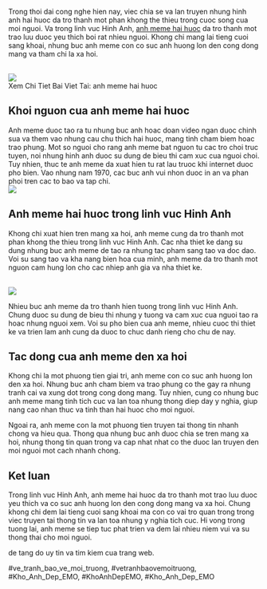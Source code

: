 <p>Trong thoi dai cong nghe hien nay, viec chia se va lan truyen nhung hinh anh hai huoc da tro thanh mot phan khong the thieu trong cuoc song cua moi nguoi. Va trong linh vuc Hinh Anh, <a href="https://khoanhdepemo.com/anh-bua/">anh meme hai huoc</a> da tro thanh mot trao luu duoc yeu thich boi rat nhieu nguoi. Khong chi mang lai tieng cuoi sang khoai, nhung buc anh meme con co suc anh huong lon den cong dong mang va tham chi la xa hoi.</p><br><img src="https://khoanhdepemo.com/wp-content/uploads/2024/12/cropped-Du-an-moi.png"></br>
Xem Chi Tiet Bai Viet Tai: anh meme hai huoc<h2>Khoi nguon cua anh meme hai huoc</h2><p>Anh meme duoc tao ra tu nhung buc anh hoac doan video ngan duoc chinh sua va them vao nhung cau chu thich hai huoc, mang tinh cham biem hoac trao phung. Mot so nguoi cho rang anh meme bat nguon tu cac tro choi truc tuyen, noi nhung hinh anh duoc su dung de bieu thi cam xuc cua nguoi choi. Tuy nhien, thuc te anh meme da xuat hien tu rat lau truoc khi internet duoc pho bien. Vao nhung nam 1970, cac buc anh vui nhon duoc in an va phan phoi tren cac to bao va tap chi.<br><img src="https://khoanhdepemo.com/wp-content/uploads/2024/12/Anh-Trai-Dat1-300x169.jpg"></br><h2>Anh meme hai huoc trong linh vuc Hinh Anh</h2><p>Khong chi xuat hien tren mang xa hoi, anh meme cung da tro thanh mot phan khong the thieu trong linh vuc Hinh Anh. Cac nha thiet ke dang su dung nhung buc anh meme de tao ra nhung tac pham sang tao va doc dao. Voi su sang tao va kha nang bien hoa cua minh, anh meme da tro thanh mot nguon cam hung lon cho cac nhiep anh gia va nha thiet ke.</p><br><img src="https://khoanhdepemo.com/wp-content/uploads/2024/12/cropped-Du-an-moi.png"></br><p>Nhieu buc anh meme da tro thanh hien tuong trong linh vuc Hinh Anh. Chung duoc su dung de bieu thi nhung y tuong va cam xuc cua nguoi tao ra hoac nhung nguoi xem. Voi su pho bien cua anh meme, nhieu cuoc thi thiet ke va trien lam anh cung da duoc to chuc danh rieng cho chu de nay.<h2>Tac dong cua anh meme den xa hoi</h2><p>Khong chi la mot phuong tien giai tri, anh meme con co suc anh huong lon den xa hoi. Nhung buc anh cham biem va trao phung co the gay ra nhung tranh cai va xung dot trong cong dong mang. Tuy nhien, cung co nhung buc anh meme mang tinh tich cuc va lan toa nhung thong diep day y nghia, giup nang cao nhan thuc va tinh than hai huoc cho moi nguoi.</p><p>Ngoai ra, anh meme con la mot phuong tien truyen tai thong tin nhanh chong va hieu qua. Thong qua nhung buc anh duoc chia se tren mang xa hoi, nhung thong tin quan trong va cap nhat nhat co the duoc lan truyen den moi nguoi mot cach nhanh chong.<h2>Ket luan</h2><p>Trong linh vuc Hinh Anh, anh meme hai huoc da tro thanh mot trao luu duoc yeu thich va co suc anh huong lon den cong dong mang va xa hoi. Chung khong chi dem lai tieng cuoi sang khoai ma con co vai tro quan trong trong viec truyen tai thong tin va lan toa nhung y nghia tich cuc. Hi vong trong tuong lai, anh meme se tiep tuc phat trien va dem lai nhieu niem vui va su thong thai cho moi nguoi.</p><p>de tang do uy tin va tim kiem cua trang web.</p>
#ve_tranh_bao_ve_moi_truong, #vetranhbaovemoitruong, #Kho_Anh_Dep_EMO, #KhoAnhDepEMO, #Kho_Anh_Dep_EMO
